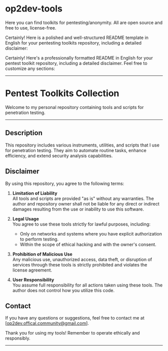 # op2dev-tools
Here you can find toolkits for pentesting/anonymity. All are open source and free to use, license-free.

Certainly! Here is a polished and well-structured README template in English for your pentesting toolkits repository, including a detailed disclaimer:

Certainly! Here's a professionally formatted README in English for your pentest toolkit repository, including a detailed disclaimer. Feel free to customize any sections:

---

# Pentest Toolkits Collection

Welcome to my personal repository containing tools and scripts for penetration testing.

---

## Description

This repository includes various instruments, utilities, and scripts that I use for penetration testing. They aim to automate routine tasks, enhance efficiency, and extend security analysis capabilities.


## Disclaimer

By using this repository, you agree to the following terms:

1. **Limitation of Liability**  
   All tools and scripts are provided "as is" without any warranties. The author and repository owner shall not be liable for any direct or indirect damages resulting from the use or inability to use this software.

2. **Legal Usage**  
   You agree to use these tools strictly for lawful purposes, including:  
   - Only on networks and systems where you have explicit authorization to perform testing.  
   - Within the scope of ethical hacking and with the owner's consent.

3. **Prohibition of Malicious Use**  
   Any malicious use, unauthorized access, data theft, or disruption of services through these tools is strictly prohibited and violates the license agreement.

4. **User Responsibility**  
   You assume full responsibility for all actions taken using these tools. The author does not control how you utilize this code.



## Contact

If you have any questions or suggestions, feel free to contact me at [op2dev.offical.community@gmail.com].

Thank you for using my tools! Remember to operate ethically and responsibly.

---


